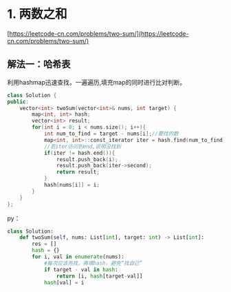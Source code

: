 # 1. 两数之和

[https://leetcode-cn.com/problems/two-sum/](https://leetcode-cn.com/problems/two-sum/)

## 解法一：哈希表

利用hashmap迅速查找，一遍遍历,填充map的同时进行比对判断。

```cpp
class Solution {
public:
    vector<int> twoSum(vector<int>& nums, int target) {
        map<int, int> hash;
        vector<int> result;
        for(int i = 0; i < nums.size(); i++){
            int num_to_find = target - nums[i];//要找的数
            map<int, int>::const_iterator iter = hash.find(num_to_find);
            //若iter访问到end,说明没找到
            if(iter != hash.end()){
                result.push_back(i);
                result.push_back(iter->second);
                return result;
            }
            hash[nums[i]] = i;
        }
    }
};
```

py：

```python
class Solution:
    def twoSum(self, nums: List[int], target: int) -> List[int]:
        res = []
        hash = {}
        for i, val in enumerate(nums):
            #每次应该先找，再填hash，避免“找自己”
            if target - val in hash:
                return [i, hash[target-val]]
            hash[val] = i
```

